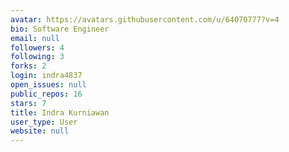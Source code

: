 ```yaml
---
avatar: https://avatars.githubusercontent.com/u/64070777?v=4
bio: Software Engineer
email: null
followers: 4
following: 3
forks: 2
login: indra4837
open_issues: null
public_repos: 16
stars: 7
title: Indra Kurniawan
user_type: User
website: null
---
```

